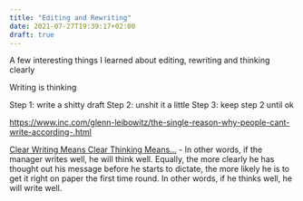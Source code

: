 ```yaml
---
title: "Editing and Rewriting"
date: 2021-07-27T19:39:17+02:00
draft: true
---
```


A few interesting things I learned about editing, rewriting and thinking clearly

Writing is thinking

Step 1: write a shitty draft
Step 2: unshit it a little
Step 3: keep step 2 until ok


https://www.inc.com/glenn-leibowitz/the-single-reason-why-people-cant-write-according-.html


[Clear Writing Means Clear Thinking Means…](https://hbr.org/1973/01/clear-writing-means-clear-thinking-means)
      - In other words, if the manager writes well, he will think well. Equally, the more clearly he has thought out his message before he starts to dictate, the more likely he is to get it right on paper the first time round. In other words, if he thinks well, he will write well. 
